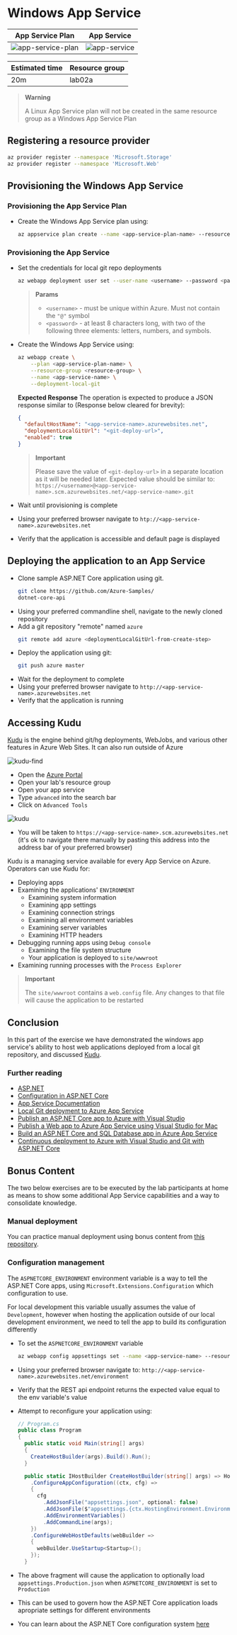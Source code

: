 # Windows App Service

| App Service Plan                                | App Service                           |
| ----------------------------------------------- | ------------------------------------- |
| ![app-service-plan](./img/app-service-plan.svg) | ![app-service](./img/app-service.svg) |

| Estimated time | Resource group |
| -------------- | -------------- |
| 20m            | lab02a         |

> **Warning**
>
> A Linux App Service plan will not be created in the same resource group as a Windows App Service Plan

## Registering a resource provider

```bash
az provider register --namespace 'Microsoft.Storage'
az provider register --namespace 'Microsoft.Web'
```

## Provisioning the Windows App Service

### Provisioning the App Service Plan

- Create the Windows App Service plan using:
  ```bash
  az appservice plan create --name <app-service-plan-name> --resource-group <resource-group> --number-of-workers 1 --sku B2
  ```

### Provisioning the App Service

- Set the credentials for local git repo deployments

  ```bash
  az webapp deployment user set --user-name <username> --password <password>
  ```

  > **Params**
  >
  > - `<username>` - must be unique within Azure. Must not contain the `"@"` symbol
  > - `<password>` - at least 8 characters long, with two of the following three elements: letters, numbers, and symbols.

* Create the Windows App Service using:

  ```bash
  az webapp create \
      --plan <app-service-plan-name> \
      --resource-group <resource-group> \
      --name <app-service-name> \
      --deployment-local-git
  ```

  **Expected Response**
  The operation is expected to produce a JSON response similar to (Response below cleared for brevity):

  ```json
  {
    "defaultHostName": "<app-service-name>.azurewebsites.net",
    "deploymentLocalGitUrl": "<git-deploy-url>",
    "enabled": true
  }
  ```

  > **Important**
  >
  > Please save the value of `<git-deploy-url>` in a separate location as it will be needed later.
  > Expected value should be similar to:
  > `https://<username>@<app-service-name>.scm.azurewebsites.net/<app-service-name>.git`

* Wait until provisioning is complete
* Using your preferred browser navigate to `htp://<app-service-name>.azurewebsites.net`
* Verify that the application is accessible and default page is displayed

## Deploying the application to an App Service

- Clone sample ASP.NET Core application using git.
  ```bash
  git clone https://github.com/Azure-Samples/
  dotnet-core-api
  ```
- Using your preferred commandline shell, navigate to the newly cloned repository
- Add a git repository "remote" named `azure`
  ```bash
  git remote add azure <deploymentLocalGitUrl-from-create-step>
  ```
- Deploy the application using git:
  ```bash
  git push azure master
  ```
- Wait for the deployment to complete
- Using your preferred browser navigate to `http://<app-service-name>.azurewebsites.net`
- Verify that the application is running

## Accessing Kudu

[Kudu](https://github.com/projectkudu/kudu) is the engine behind git/hg deployments, WebJobs, and various other features in Azure Web Sites. It can also run outside of Azure

![kudu-find](./img/0101-find-kudu.png)

- Open the [Azure Portal](https://portal.azure.com)
- Open your lab's resource group
- Open your app service
- Type `advanced` into the search bar
- Click on `Advanced Tools`

![kudu](./img/0102-kudu.png)

- You will be taken to `https://<app-service-name>.scm.azurewebsites.net` (it's ok to navigate there manually by pasting this address into the address bar of your preferred browser)

Kudu is a managing service available for every App Service on Azure. Operators can use Kudu for:

- Deploying apps
- Examining the applications' `ENVIRONMENT`
  - Examining system information
  - Examining ąpp settings
  - Examining connection strings
  - Examining all environment variables
  - Examining server variables
  - Examining HTTP headers
- Debugging running apps using `Debug console`
  - Examining the file system structure
  - Your application is deployed to `site/wwwroot`
- Examining running processes with the `Process Explorer`

> **Important**
>
> The `site/wwwroot` contains a `web.config` file. Any changes to that file will cause the application to be restarted

## Conclusion

In this part of the exercise we have demonstrated the windows app service's ability to host web applications deployed from a local git repository, and discussed [Kudu](https://github.com/projectkudu/kudu).

### Further reading

- [ASP.NET](https://dotnet.microsoft.com/apps/aspnet)
- [Configuration in ASP.NET Core](https://docs.microsoft.com/en-us/aspnet/core/fundamentals/configuration/?view=aspnetcore-3.1)
- [App Service Documentation](https://docs.microsoft.com/en-us/azure/app-service/)
- [Local Git deployment to Azure App Service](https://docs.microsoft.com/en-us/azure/app-service/deploy-local-git)
- [Publish an ASP.NET Core app to Azure with Visual Studio](https://docs.microsoft.com/en-us/aspnet/core/tutorials/publish-to-azure-webapp-using-vs?view=aspnetcore-3.1)
- [Publish a Web app to Azure App Service using Visual Studio for Mac](https://docs.microsoft.com/en-us/visualstudio/mac/publish-app-svc)
- [Build an ASP.NET Core and SQL Database app in Azure App Service](https://docs.microsoft.com/en-us/azure/app-service/app-service-web-tutorial-dotnetcore-sqldb)
- [Continuous deployment to Azure with Visual Studio and Git with ASP.NET Core](https://docs.microsoft.com/en-us/aspnet/core/host-and-deploy/azure-apps/azure-continuous-deployment?view=aspnetcore-3.1)

## Bonus Content

The two below exercises are to be executed by the lab participants at home as means to show some additional App Service capabilities and a way to consolidate knowledge.

### Manual deployment

You can practice manual deployment using bonus content from [this repository](https://github.com/Girls-in-Tech-Poland/GirlsInTechApi).

### Configuration management

The `ASPNETCORE_ENVIRONMENT` environment variable is a way to tell the ASP.NET Core apps, using `Microsoft.Extensions.Configuration` which configuration to use.

For local development this variable usually assumes the value of `Development`, however when hosting the application outside of our local development environment, we need to tell the app to build its configuration differently

- To set the `ASPNETCORE_ENVIRONMENT` variable

  ```bash
  az webapp config appsettings set --name <app-service-name> --resource-group <resource-group> --settings ASPNETCORE_ENVIRONMENT="Production"
  ```

- Using your preferred browser navigate to: `http://<app-service-name>.azurewebsites.net/environment`
- Verify that the REST api endpoint returns the expected value equal to the env variable's value
- Attempt to reconfigure your application using:

  ```csharp
  // Program.cs
  public class Program
  {
    public static void Main(string[] args)
    {
      CreateHostBuilder(args).Build().Run();
    }

    public static IHostBuilder CreateHostBuilder(string[] args) => Host.CreateDefaultBuilder(args)
      .ConfigureAppConfiguration((ctx, cfg) =>
      {
        cfg
          .AddJsonFile("appsettings.json", optional: false)
          .AddJsonFile($"appsettings.{ctx.HostingEnvironment.EnvironmentName}.json", optional: true)
          .AddEnvironmentVariables()
          .AddCommandLine(args);
      })
      .ConfigureWebHostDefaults(webBuilder =>
      {
        webBuilder.UseStartup<Startup>();
      });
    }
  ```

- The above fragment will cause the application to optionally load `appsettings.Production.json` when `ASPNETCORE_ENVIRONMENT` is set to `Production`
- This can be used to govern how the ASP.NET Core application loads apropriate settings for different environments
- You can learn about the ASP.NET Core configuration system [here](https://docs.microsoft.com/en-us/aspnet/core/fundamentals/configuration/?view=aspnetcore-3.1)
